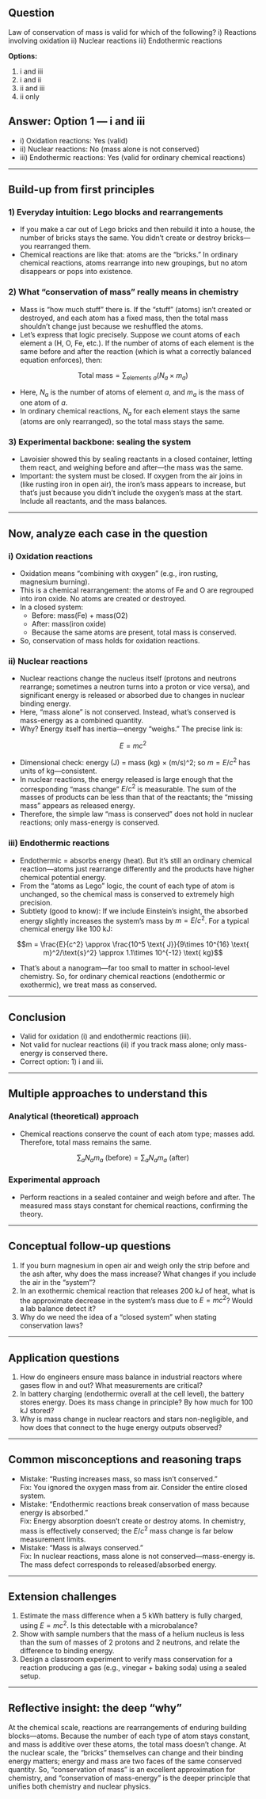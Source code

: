 ## Question
Law of conservation of mass is valid for which of the following?
i) Reactions involving oxidation
ii) Nuclear reactions
iii) Endothermic reactions

**Options:**

1. i and iii
2. i and ii
3. ii and iii
4. ii only

## Answer: Option 1 — i and iii

- i) Oxidation reactions: Yes (valid)
- ii) Nuclear reactions: No (mass alone is not conserved)
- iii) Endothermic reactions: Yes (valid for ordinary chemical reactions)

---

## Build-up from first principles

### 1) Everyday intuition: Lego blocks and rearrangements
- If you make a car out of Lego bricks and then rebuild it into a house, the number of bricks stays the same. You didn’t create or destroy bricks—you rearranged them.
- Chemical reactions are like that: atoms are the “bricks.” In ordinary chemical reactions, atoms rearrange into new groupings, but no atom disappears or pops into existence.

### 2) What “conservation of mass” really means in chemistry
- Mass is “how much stuff” there is. If the “stuff” (atoms) isn’t created or destroyed, and each atom has a fixed mass, then the total mass shouldn’t change just because we reshuffled the atoms.
- Let’s express that logic precisely. Suppose we count atoms of each element a (H, O, Fe, etc.). If the number of atoms of each element is the same before and after the reaction (which is what a correctly balanced equation enforces), then:

```math
\text{Total mass} = \sum_{\text{elements } a} (N_a \times m_a)
```

- Here, $N_a$ is the number of atoms of element $a$, and $m_a$ is the mass of one atom of $a$.
- In ordinary chemical reactions, $N_a$ for each element stays the same (atoms are only rearranged), so the total mass stays the same.

### 3) Experimental backbone: sealing the system
- Lavoisier showed this by sealing reactants in a closed container, letting them react, and weighing before and after—the mass was the same.
- Important: the system must be closed. If oxygen from the air joins in (like rusting iron in open air), the iron’s mass appears to increase, but that’s just because you didn’t include the oxygen’s mass at the start. Include all reactants, and the mass balances.

---

## Now, analyze each case in the question

### i) Oxidation reactions
- Oxidation means “combining with oxygen” (e.g., iron rusting, magnesium burning).
- This is a chemical rearrangement: the atoms of Fe and O are regrouped into iron oxide. No atoms are created or destroyed.
- In a closed system:
  - Before: mass(Fe) + mass(O2)
  - After: mass(iron oxide)
  - Because the same atoms are present, total mass is conserved.
- So, conservation of mass holds for oxidation reactions.

### ii) Nuclear reactions
- Nuclear reactions change the nucleus itself (protons and neutrons rearrange; sometimes a neutron turns into a proton or vice versa), and significant energy is released or absorbed due to changes in nuclear binding energy.
- Here, “mass alone” is not conserved. Instead, what’s conserved is mass-energy as a combined quantity.
- Why? Energy itself has inertia—energy “weighs.” The precise link is:

```math
E = mc^2
```

- Dimensional check: energy (J) = mass (kg) × (m/s)^2; so $m = E/c^2$ has units of kg—consistent.
- In nuclear reactions, the energy released is large enough that the corresponding “mass change” $E/c^2$ is measurable. The sum of the masses of products can be less than that of the reactants; the “missing mass” appears as released energy.
- Therefore, the simple law “mass is conserved” does not hold in nuclear reactions; only mass-energy is conserved.

### iii) Endothermic reactions
- Endothermic = absorbs energy (heat). But it’s still an ordinary chemical reaction—atoms just rearrange differently and the products have higher chemical potential energy.
- From the “atoms as Lego” logic, the count of each type of atom is unchanged, so the chemical mass is conserved to extremely high precision.
- Subtlety (good to know): If we include Einstein’s insight, the absorbed energy slightly increases the system’s mass by $m = E/c^2$. For a typical chemical energy like 100 kJ:

```math
m = \frac{E}{c^2} \approx \frac{10^5 \text{ J}}{9\times 10^{16} \text{ m}^2/\text{s}^2} \approx 1.1\times 10^{-12} \text{ kg}
```

- That’s about a nanogram—far too small to matter in school-level chemistry. So, for ordinary chemical reactions (endothermic or exothermic), we treat mass as conserved.

---

## Conclusion
- Valid for oxidation (i) and endothermic reactions (iii).
- Not valid for nuclear reactions (ii) if you track mass alone; only mass-energy is conserved there.
- Correct option: 1) i and iii.

---

## Multiple approaches to understand this

### Analytical (theoretical) approach
- Chemical reactions conserve the count of each atom type; masses add. Therefore, total mass remains the same.

```math
\sum_a N_a m_a \text{ (before)} = \sum_a N_a m_a \text{ (after)}
```

### Experimental approach
- Perform reactions in a sealed container and weigh before and after. The measured mass stays constant for chemical reactions, confirming the theory.

---

## Conceptual follow-up questions
1. If you burn magnesium in open air and weigh only the strip before and the ash after, why does the mass increase? What changes if you include the air in the “system”?
2. In an exothermic chemical reaction that releases 200 kJ of heat, what is the approximate decrease in the system’s mass due to $E=mc^2$? Would a lab balance detect it?
3. Why do we need the idea of a “closed system” when stating conservation laws?

---

## Application questions
1. How do engineers ensure mass balance in industrial reactors where gases flow in and out? What measurements are critical?
2. In battery charging (endothermic overall at the cell level), the battery stores energy. Does its mass change in principle? By how much for 100 kJ stored?
3. Why is mass change in nuclear reactors and stars non-negligible, and how does that connect to the huge energy outputs observed?

---

## Common misconceptions and reasoning traps
- Mistake: “Rusting increases mass, so mass isn’t conserved.”  
  Fix: You ignored the oxygen mass from air. Consider the entire closed system.
- Mistake: “Endothermic reactions break conservation of mass because energy is absorbed.”  
  Fix: Energy absorption doesn’t create or destroy atoms. In chemistry, mass is effectively conserved; the $E/c^2$ mass change is far below measurement limits.
- Mistake: “Mass is always conserved.”  
  Fix: In nuclear reactions, mass alone is not conserved—mass-energy is. The mass defect corresponds to released/absorbed energy.

---

## Extension challenges
1. Estimate the mass difference when a 5 kWh battery is fully charged, using $E=mc^2$. Is this detectable with a microbalance?
2. Show with sample numbers that the mass of a helium nucleus is less than the sum of masses of 2 protons and 2 neutrons, and relate the difference to binding energy.
3. Design a classroom experiment to verify mass conservation for a reaction producing a gas (e.g., vinegar + baking soda) using a sealed setup.

---

## Reflective insight: the deep “why”
At the chemical scale, reactions are rearrangements of enduring building blocks—atoms. Because the number of each type of atom stays constant, and mass is additive over these atoms, the total mass doesn’t change. At the nuclear scale, the “bricks” themselves can change and their binding energy matters; energy and mass are two faces of the same conserved quantity. So, “conservation of mass” is an excellent approximation for chemistry, and “conservation of mass-energy” is the deeper principle that unifies both chemistry and nuclear physics.